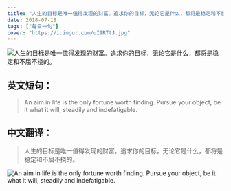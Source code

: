 ```yaml
---
title: "人生的目标是唯一值得发现的财富。追求你的目标，无论它是什么，都将是稳定和不屈不挠的。"
date: 2018-07-18
tags: ["每日一句"]
cover: "https://i.imgur.com/uI9RTtJ.jpg"
---
```


![人生的目标是唯一值得发现的财富。追求你的目标，无论它是什么，都将是稳定和不屈不挠的。](https://i.imgur.com/TYzlriW.jpg)

## 英文短句：
> An aim in life is the only fortune worth finding. Pursue your object, be it what it will, steadily and indefatigable.

<!--more-->

## 中文翻译：
> 人生的目标是唯一值得发现的财富。追求你的目标，无论它是什么，都将是稳定和不屈不挠的。

![An aim in life is the only fortune worth finding. Pursue your object, be it what it will, steadily and indefatigable.](https://i.imgur.com/aBOzrmW.jpg)

